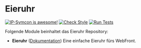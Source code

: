 # Eieruhr

[![IP-Symcon is awesome!](https://img.shields.io/badge/IP--Symcon-5.0-blue.svg)](https://www.symcon.de)
[![Check Style](https://github.com/symcon/Eieruhr/workflows/Check%20Style/badge.svg)](https://github.com/symcon/Eieruhr/actions?query=workflow%3A"Check+Style")
[![Run Tests](https://github.com/symcon/Eieruhr/workflows/Run%20Tests/badge.svg)](https://github.com/symcon/Eieruhr/actions?query=workflow%3A"Run+Tests")

Folgende Module beinhaltet das Eieruhr Repository:

- __Eieruhr__ ([Dokumentation](Eieruhr))
	Eine einfache Eieruhr fürs WebFront.
